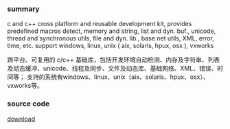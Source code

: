 ### summary

c and c++ cross platform and reusable development kit, provides predefined macros detect, memory and
string, list and dyn. buf., unicode, thread and synchronous utils, file and dyn. lib., base net
utils, XML, error, time, etc. support windows, linux, unix ( aix, solaris, hpux, osx ), vxworks

跨平台、可复用的 c/c++ 基础库，包括开发环境自动检测、内存及字符串、列表及动态缓冲、unicode、线程及同步、文件及动态库、基础网络、XML、错误、时间等；
支持的系统有windows、linux、unix（aix、solaris、hpux、osx）、vxworks等。

### source code

[download](https://sourceforge.net/projects/xrdk/files/xrdk/v1.00.1203.28/xrdk.7z/download)
